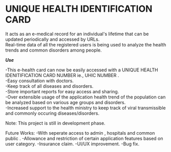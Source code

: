 # UNIQUE HEALTH IDENTIFICATION CARD

It acts as an e-medical record for an individual's lifetime
that can be updated periodically and accessed by URLs.<br />
Real-time data of all the registered users is being used to analyze the health trends
and common disorders among people.

***Use***

-This e-health card can now be easily accessed with a UNIQUE HEALTH IDENITIFICATION CARD NUMBER ie., UHIC NUMBER .<br />
-Easy consultation with doctors.<br />
-Keep track of all diseases and disorders.<br />
-Store important reports for easy access and sharing.<br />
-Over extensible usage of the application health trend of the population can be analyzed based on various age groups and disorders.<br />
-Increased support to the health ministry to keep track of viral transmissible and commonly occuring diseases/disorders.<br />

Note:
This project is still in development phase.

Future Works:
-With seperate access to admin , hospitals and common public . 
-Allowance and restriction of certain application features based on user category.
-Insurance claim.
-UI/UX improvement.
-Bug fix.
